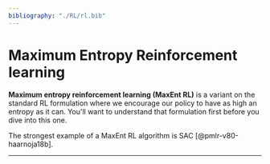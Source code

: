 ```yaml
---
bibliography: "./RL/rl.bib"
---
```


# Maximum Entropy Reinforcement learning

**Maximum entropy reinforcement learning (MaxEnt RL)** is a variant on the standard RL formulation where we encourage our policy to have as high an entropy as it can. You'll want to understand that formulation first before you dive into this one.

The strongest example of a MaxEnt RL algorithm is SAC [@pmlr-v80-haarnoja18b].

---